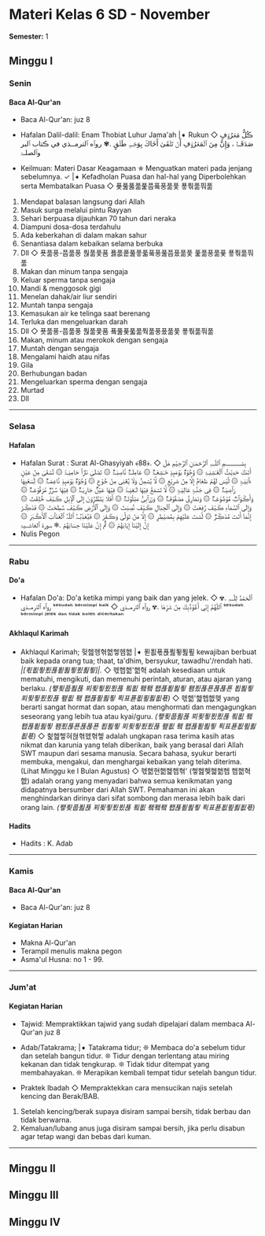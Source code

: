 # Materi Kelas 6 SD - November
**Semester:** 1

## Minggu I

### Senin

#### Baca Al-Qur'an
- Baca Al-Qur'an: juz 8

- Hafalan Dalil-dalil: Enam Thobiat Luhur Jama'ah
|➧ Rukun
◇ ڪُلُّ مَعۡرُوۡفٍ صَدَقَـۃٌ ، وَإِنَّ مِنَ ٱلۡمَعۡرُوۡفِ أَنۡ تَلۡقَىٰ أَخَاكَ بِوَجۡـہٍ طَلۡقٍ .✾ روٱه ٱلترمــذي في ڪتاب ٱلبر وٱلصلـۃ
- Keilmuan: Materi Dasar Keagamaan
✯ Menguatkan materi pada jenjang sebelumnya. ✓
|➧ Kefadholan Puasa dan hal-hal yang Diperbolehkan serta Membatalkan Puasa
◇ 푲풆풇풂풅풉풐풍풂풏 푷풖풂풔풂
1. Mendapat balasan langsung dari Allah
2. Masuk surga melalui pintu Rayyan
3. Sehari berpuasa dijauhkan 70 tahun dari neraka
4. Diampuni dosa-dosa terdahulu
5. Ada keberkahan di dalam makan sahur
6. Senantiasa dalam kebaikan selama berbuka
7. Dll
◇ 푯풂풍-풉풂풍 풚풂풏품 푫풊풑풆풓풃풐풍풆풉풌풂풏 풅풂풍풂풎 푷풖풂풔풂
1. Makan dan minum tanpa sengaja
2. Keluar sperma tanpa sengaja
3. Mandi & menggosok gigi
4. Menelan dahak/air liur sendiri
5. Muntah tanpa sengaja
6. Kemasukan air ke telinga saat berenang
7. Terluka dan mengeluarkan darah
8. Dll
◇ 푯풂풍-풉풂풍 풚풂풏품 푴풆풎풃풂풕풂풍풌풂풏 푷풖풂풔풂
1. Makan, minum atau merokok dengan sengaja
2. Muntah dengan sengaja
3. Mengalami haidh atau nifas
4. Gila
5. Berhubungan badan
6. Mengeluarkan sperma dengan sengaja
7. Murtad
8. Dll

---

### Selasa

#### Hafalan
- Hafalan Surat : Surat Al-Ghasyiyah ﴾88﴿.
◇ بِسۡـــــــــــمِ ٱللّٰــہِ ٱلرَّحۡمَـٰنِ ٱلرَّحِيۡمِ
هَلۡ أَتَىٰكَ حَدِيۡثُ ٱلۡغَـٰشِیَـۃِ ۞ وُجُوۡهࣱ یَوۡمَىِٕذࣲ خَـٰشِعَـۃࣱ ۞ عَامِلَـۃࣱ نَّاصِبَـۃࣱ ۞ تَصۡلَىٰ نَارࣰٱ حَامِیَـۃࣰ ۞ تُسۡقَىٰ مِنۡ عَیۡنٍ ءَٱنِیَـۃࣲ ۞ لَّیۡسَ لَهُمۡ طَعَامٌ إِلَّا مِنۡ ضَرِيۡعࣲ ۞ لَّا یُسۡمِنُ وَلَا یُغۡنِی مِنۡ جُوۡعࣲ ۞ وُجُوۡهࣱ یَوۡمَىِٕذࣲ نَّاعِمَـۃࣱ ۞ لِّسَعۡیِهَا رَٱضِیَـۃࣱ ۞ فِی جَنَّـۃࣲ عَالِیَـۃࣲ ۞ لَّا تَسۡمَعُ فِيۡهَا لَـٰغِیَـۃࣰ ۞ فِيۡهَا عَیۡنࣱ جَارِیَـۃࣱ ۞ فِيۡهَا سُرُرࣱ مَّرۡفُوۡعَـۃࣱ ۞ وَأَڪۡوَٱبࣱ مَّوۡضُوۡعَـۃࣱ ۞ وَنَمَارِقُ مَصۡفُوۡفَـۃࣱ ۞ وَزَرَٱبِیُّ مَبۡثُوۡثَـۃࣱ ۞ أَفَلَا یَنۡظُرُوۡنَ إِلَى ٱلۡإِبِلِ ڪَیۡفَ خُلِقَتۡ ۞ وَإِلَى ٱلسَّمَاۤءِ ڪَیۡفَ رُفِعَتۡ ۞ وَإِلَى ٱلۡجِبَالِ ڪَیۡفَ نُصِبَتۡ ۞ وَإِلَى ٱلۡأَرۡضِ ڪَیۡفَ سُطِحَتۡ ۞ فَذَڪِّرۡ إِنَّمَاۤ أَنۡتَ مُذَڪِّرࣱ ۞ لَّسۡتَ عَلَیۡهِمۡ بِمُصَیۡطِرٍ ۞ إِلَّا مَنۡ تَوَلَّىٰ وَڪَفَرَ ۞ فَیُعَذِّبُـہُ ٱللّٰہُ ٱلۡعَذَٱبَ ٱلۡأَڪۡبَرَ ۞ إِنَّ إِلَیۡنَاۤ إِیَابَهُمۡ ۞ ثُمَّ إِنَّ عَلَیۡنَا حِسَابَهُمۡ .❃ سورة ٱلغاشــيۃ
- Nulis Pegon

---

### Rabu

#### Do'a
- Hafalan Do'a: Do'a ketika mimpi yang baik dan yang jelek.
◇ ٱلۡحَمۡدُ لِلّٰــہِ .✾ روٱه ٱلترمــذي
ˢᵉˢᵘᵈᵃʰ ᵇᵉʳᵐⁱᵐᵖⁱ ᵇᵃⁱᵏ
◇ ٱللّٰهُمَّ إِنِّي أَعُوۡذُبِكَ مِنۡ شَرِّهَا .✾ روٱه ٱلترمــذي
ˢᵉˢᵘᵈᵃʰ ᵇᵉʳᵐⁱᵐᵖⁱ ʲᵉˡᵉᵏ ᵈᵃⁿ ᵗⁱᵈᵃᵏ ᵇᵒˡᵉʰ ᵈⁱᶜᵉʳⁱᵗᵃᵏᵃⁿ

#### Akhlaqul Karimah
- Akhlaqul Karimah; 헞헲헹혂헮헿헴헮
|➧ 푇푒푟푡푎푛푎푚 kewajiban berbuat baik kepada orang tua; thaat, ta'dhim, bersyukur, tawadhu'/rendah hati. _|[푃푒푛푔푢푙푎푛푔푎푛]|._
◇ 헧헵헮'헮혁 adalah kesediaan untuk mematuhi, mengikuti, dan memenuhi perintah, aturan, atau ajaran yang berlaku. _(퐿푖풉푎푡 푀푖푛푔푔푢 푘푒 퐼퐼 퐵푢푙푎푛 퐴푔푢푠푡푢푠 푑푎푛 푀푖푛푔푔푢 퐾푒 퐼 퐵푢푙푎푛 푁표푣푒푚푏푒푟)_
◇ 헧헮'헱헵헶헺 yang berarti sangat hormat dan sopan, atau menghormati dan mengagungkan seseorang yang lebih tua atau kyai/guru. _(퐿푖풉푎푡 푀푖푛푔푔푢 푘푒 퐼 퐵푢푙푎푛 퐴푔푢푠푡푢푠 푑푎푛 푀푖푛푔푔푢 퐾푒 퐼 퐵푢푙푎푛 푁표푣푒푚푏푒푟)_
◇ 헕헲헿혀혆혂헸혂헿 adalah ungkapan rasa terima kasih atas nikmat dan karunia yang telah diberikan, baik yang berasal dari Allah SWT maupun dari sesama manusia. Secara bahasa, syukur berarti membuka, mengakui, dan menghargai kebaikan yang telah diterima. (Lihat Minggu ke I Bulan Agustus)
◇ 헧헮현헮헱헵혂' (헿헲헻헱헮헵 헵헮혁헶) adalah orang yang menyadari bahwa semua kenikmatan yang didapatnya bersumber dari Allah SWT. Pemahaman ini akan menghindarkan dirinya dari sifat sombong dan merasa lebih baik dari orang lain. _(퐿푖풉푎푡 푀푖푛푔푔푢 푘푒 퐼퐼퐼 퐵푢푙푎푛 푁표푣푒푚푏푒푟)_

#### Hadits
- Hadits : K. Adab

---

### Kamis

#### Baca Al-Qur'an
- Baca Al-Qur'an: juz 8

#### Kegiatan Harian
- Makna Al-Qur'an
- Terampil menulis makna pegon
- Asma'ul Husna: no 1 - 99.

---

### Jum'at

#### Kegiatan Harian
- Tajwid: Mempraktikkan tajwid yang sudah dipelajari dalam membaca Al-Qur'an juz 8

- Adab/Tatakrama;
|➧ Tatakrama tidur;
❊ Membaca do'a sebelum tidur dan setelah bangun tidur.
❊ Tidur dengan terlentang atau miring kekanan dan tidak tengkurap.
❊ Tidak tidur ditempat yang membahayakan.
❊ Merapikan kembali tempat tidur setelah bangun tidur.

- Praktek Ibadah
◇ Mempraktekkan cara mensucikan najis setelah kencing dan Berak/BAB.
1. Setelah kencing/berak supaya disiram sampai bersih, tidak berbau dan tidak berwarna.
2. Kemaluan/lubang anus juga disiram sampai bersih, jika perlu disabun agar tetap wangi dan bebas dari kuman.

---

## Minggu II

## Minggu III

## Minggu IV

